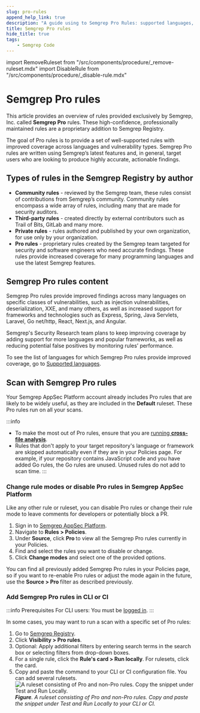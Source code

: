 ```yaml
---
slug: pro-rules
append_help_link: true
description: "A guide using to Semgrep Pro Rules: supported languages, vulnerabilities covered, and using Pro rules in Semgrep scans."
title: Semgrep Pro rules
hide_title: true
tags:
    - Semgrep Code
---
```


import RemoveRuleset from "/src/components/procedure/_remove-ruleset.mdx"
import DisableRule from "/src/components/procedure/_disable-rule.mdx"

# Semgrep Pro rules

This article provides an overview of rules provided exclusively by Semgrep, Inc. called **Semgrep Pro** rules. These high-confidence, professionally maintained rules are a proprietary addition to Semgrep Registry.

The goal of Pro rules is to provide a set of well-supported rules with improved coverage across languages and vulnerability types. Semgrep Pro rules are written using Semgrep’s latest features and, in general, target users who are looking to produce highly accurate, actionable findings.

## Types of rules in the Semgrep Registry by author

* **Community rules** - reviewed by the Semgrep team, these rules consist of contributions from Semgrep’s community. Community rules encompass a wide array of rules, including many that are made for security auditors.
* **Third-party rules** - created directly by external contributors such as Trail of Bits, GitLab and many more.
* **Private rules** - rules authored and published by your own organization, for use only by your organization.
* **Pro rules** - proprietary rules created by the Semgrep team targeted for security and software engineers who need accurate findings. These rules provide increased coverage for many programming languages and use the latest Semgrep features.

## Semgrep Pro rules content

Semgrep Pro rules provide improved findings across many languages on specific classes of vulnerabilities, such as injection vulnerabilities, deserialization, XXE, and many others, as well as increased support for frameworks and technologies such as Express, Spring, Java Servlets, Laravel, Go net/http, React, Next.js, and Angular.

Semgrep's Security Research team plans to keep improving coverage by adding support for more languages and popular frameworks, as well as reducing potential false positives by monitoring rules’ performance.

To see the list of languages for which Semgrep Pro rules provide improved coverage, go to [Supported languages](/supported-languages#language-support).

## Scan with Semgrep Pro rules

Your Semgrep AppSec Platform account already includes Pro rules that are likely to be widely useful, as they are included in the **Default** ruleset. These Pro rules run on all your scans.


:::info
- To make the most out of Pro rules, ensure that you are [running **cross-file analysis**](/semgrep-code/semgrep-pro-engine-intro#run-cross-file-analysis-with-semgrep-appsec-platform).
- Rules that don't apply to your target repository's language or framework are skipped automatically even if they are in your Policies page. For example, if your repository contains JavaScript code and you have added Go rules, the Go rules are unused. Unused rules do not add to scan time.
:::

### Change rule modes or disable Pro rules in Semgrep AppSec Platform

Like any other rule or ruleset, you can disable Pro rules or change their rule mode to leave comments for developers or potentially block a PR.

1. Sign in to [Semgrep AppSec Platform](https://semgrep.dev/login).
1. Navigate to **Rules > Policies**.
1. Under **Source**, click **Pro <i class="fa-solid fa-gem"></i>** to view all the Semgrep Pro rules currently in your Policies.
1. Find and select the rules you want to disable or change.
1. Click **Change modes** and select one of the provided options.

You can find all previously added Semgrep Pro rules in your Policies page, so if you want to re-enable Pro rules or adjust the mode again in the future, use the **Source > Pro <i class="fa-solid fa-gem"></i>** filter as described previously.

### Add Semgrep Pro rules in CLI or CI

:::info Prerequisites
For CLI users: You must be [logged in](/getting-started/cli#log-in-to-your-semgrep-account).
:::

In some cases, you may want to run a scan with a specific set of Pro rules:

1. Go to [Semgrep Registry](https://semgrep.dev/r).
2. Click **Visibility > Pro rules**.
3. Optional: Apply additional filters by entering search terms in the search box or selecting filters from drop-down boxes.
4. For a single rule, click the **Rule's card > Run locally**. For rulesets, click the card.
5. Copy and paste the command to your CLI or CI configuration file. You can add several rulesets.
  ![A ruleset consisting of Pro and non-Pro rules. Copy the snippet under Test and Run Locally.](/img/registry-run-locally.png#md-width)
  _**Figure**. A ruleset consisting of Pro and non-Pro rules. Copy and paste the snippet under Test and Run Locally to your CLI or CI._
